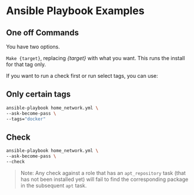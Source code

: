 # Ansible Playbook Examples

## One off Commands

You have two options.

`Make {target}`, replacing *{target}* with what you want.
This runs the install for that tag only.

If you want to run a check first or run select tags, you can use:

## Only certain tags

```bash
ansible-playbook home_network.yml \
--ask-become-pass \
--tags="docker"
```

## Check

```bash
ansible-playbook home_network.yml \
--ask-become-pass \
--check
```

> Note: Any check against a role that has an `apt_repository` task
> (that has not been installed yet) will fail to
> find the corresponding package in the subsequent `apt` task.
